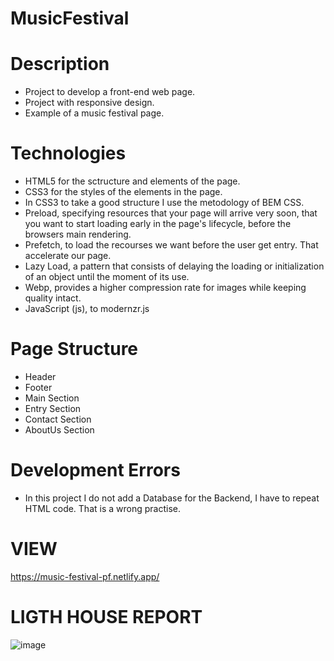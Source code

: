 # MusicFestival

# Description
- Project to develop a front-end web page.
- Project with responsive design.
- Example of a music festival page.

# Technologies 
- HTML5 for the sctructure and elements of the page.
- CSS3 for the styles of the elements in the page.
- In CSS3 to take a good structure I use the metodology of BEM CSS.
- Preload, specifying resources that your page will arrive very soon, that you want to start loading early in the page's lifecycle, before the browsers main rendering.
- Prefetch, to load the recourses we want before the user get entry. That accelerate our page.
- Lazy Load, a pattern that consists of delaying the loading or initialization of an object until the moment of its use.
- Webp, provides a higher compression rate for images while keeping quality intact.
- JavaScript (js), to modernzr.js
# Page Structure
- Header
- Footer
- Main Section
- Entry Section
- Contact Section
- AboutUs Section

# Development Errors
- In this project I do not add a Database for the Backend, I have to repeat HTML code. That is a wrong practise.

# VIEW
https://music-festival-pf.netlify.app/

# LIGTH HOUSE REPORT 

![image](https://user-images.githubusercontent.com/57486874/159446080-467cdb36-acb5-4d6e-8bcb-1679eba798b2.png)


